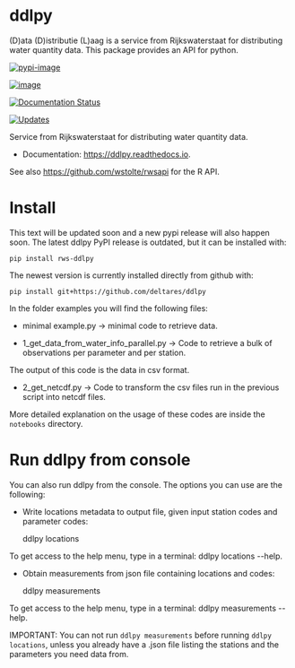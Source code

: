 # ddlpy

(D)ata (D)istributie (L)aag is a service from Rijkswaterstaat for distributing water quantity data. This package provides an API for python.

[![pypi-image](https://img.shields.io/pypi/v/rws-ddlpy.svg)](https://pypi.python.org/pypi/rws-ddlpy)

[![image](https://img.shields.io/travis/deltares/ddlpy.svg)](https://travis-ci.org/deltares/ddlpy)

[![Documentation Status](https://readthedocs.org/projects/rws-ddlpy/badge/?version=latest)](https://rws-ddlpy.readthedocs.io/en/latest/?badge=latest)

[![Updates](https://pyup.io/repos/github/deltares/ddlpy/shield.svg)](https://pyup.io/repos/github/deltares/ddlpy/)

Service from Rijkswaterstaat for distributing water quantity data.

-   Documentation: <https://ddlpy.readthedocs.io>.

See also https://github.com/wstolte/rwsapi for the R API.


# Install

This text will be updated soon and a new pypi release will also happen soon.
The latest ddlpy PyPI release is outdated, but it can be installed with:

	pip install rws-ddlpy

The newest version is currently installed directly from github with:

    pip install git+https://github.com/deltares/ddlpy

In the folder examples you will find the following files:

* minimal example.py -> minimal code to retrieve data.

* 1_get_data_from_water_info_parallel.py -> Code to retrieve a bulk of observations per parameter and per station.

The output of this code is the data in csv format.

* 2_get_netcdf.py -> Code to transform the csv files run in the previous script into netcdf files.

More detailed explanation on the usage of these codes are inside the `notebooks` directory.

# Run ddlpy from console

You can also run ddlpy from the console. The options you can use are the following:
* Write locations metadata to output file, given input station codes and parameter codes:

    ddlpy locations

To get access to the help menu, type in a terminal: ddlpy locations --help.

* Obtain measurements from json file containing locations and codes:

    ddlpy measurements

To get access to the help menu, type in a terminal: ddlpy measurements --help.

IMPORTANT: You can not run `ddlpy measurements` before running `ddlpy locations`, unless you already have a .json file listing the stations and the parameters you need data from.
